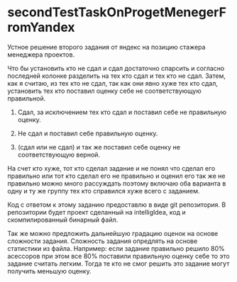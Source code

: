 # secondTestTaskOnProgetMenegerFromYandex

Устное решение второго задания от яндекс на позицию стажера менеджера проектов.

Что бы установить кто не сдал и сдал достаточно спарсить и согласно последней колонке разделить
на тех кто сдал и тех кто не сдал.
Затем, как я считаю, из тех кто не сдал, так как они явно хуже тех кто сдал,
установить тех кто поставил оценку себе не соответствующую правильной.


1. Сдал, за исключением тех кто сдал и поставил себе не правильную оценку.

2. Не сдал и поставил себе правильную оценку.

3. (сдал или не сдал) и так же поставил себе оценку не соответствующую верной.

На счет кто хуже, тот кто сделал задание и не понял что сделал его правильно
или тот кто сделал его не правильно и оценил его так же не правильно
можно много рассуждать поэтому включаю оба варианта в одну и ту же группу тех кто справился хуже всего
с заданием.

Код с ответом к этому заданию предоставлю в виде git репозитория. В репозитории будет проект
сделанный на intelligIdea, код и скомпилированный бинарный файл.

Так же можно предложить дальнейшую градацию оценок на основе сложности задания.
Сложность задания опредлять на основе статистики из файла.
Например: если задание правильно решило 80% асессоров при этом все 80% поставили правильную оценку себе
то это задание считать легким. Тогда те кто не смог решить это задание могут получить меньшую оценку.